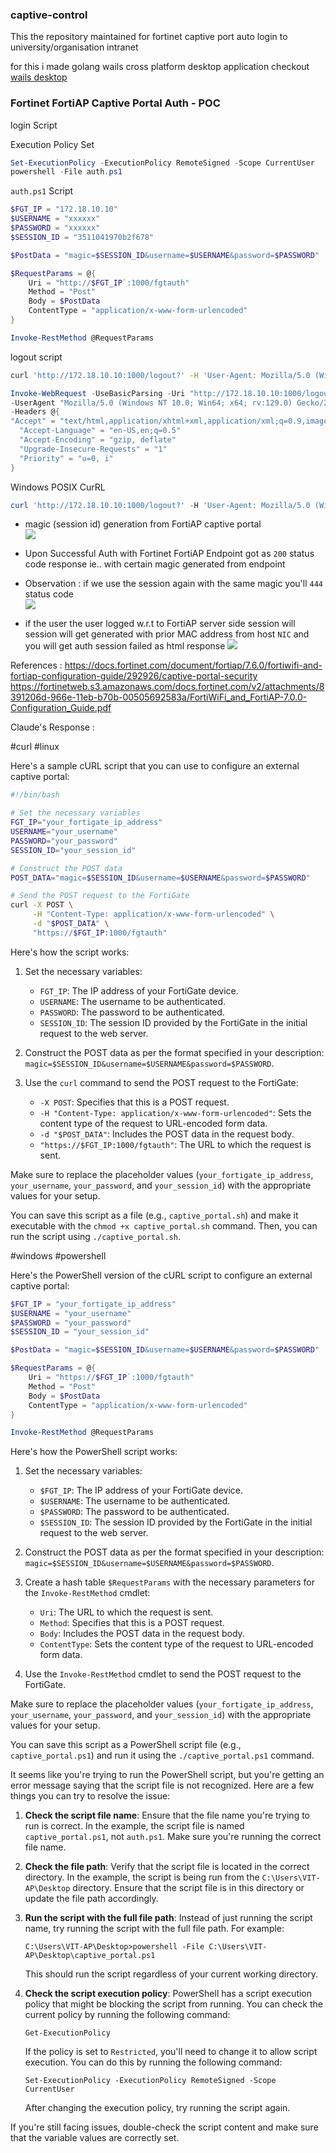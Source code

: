 ### captive-control
This the repository maintained for fortinet captive port auto login to university/organisation intranet 

for this i made golang wails cross platform desktop application checkout [wails desktop](captive-control/README.md)

### Fortinet FortiAP Captive Portal Auth - POC

login Script 

Execution Policy Set 
```powershell 
Set-ExecutionPolicy -ExecutionPolicy RemoteSigned -Scope CurrentUser
powershell -File auth.ps1
```
`auth.ps1` Script 

```powershell
$FGT_IP = "172.18.10.10"
$USERNAME = "xxxxxx"
$PASSWORD = "xxxxxx"
$SESSION_ID = "3511041970b2f678"

$PostData = "magic=$SESSION_ID&username=$USERNAME&password=$PASSWORD"

$RequestParams = @{
    Uri = "http://$FGT_IP`:1000/fgtauth"
    Method = "Post"
    Body = $PostData
    ContentType = "application/x-www-form-urlencoded"
}

Invoke-RestMethod @RequestParams
```

logout script 

```bash
curl 'http://172.18.10.10:1000/logout?' -H 'User-Agent: Mozilla/5.0 (Windows NT 10.0; Win64; x64; rv:129.0) Gecko/20100101 Firefox/129.0' -H 'Accept: text/html,application/xhtml+xml,application/xml;q=0.9,image/avif,image/webp,image/png,image/svg+xml,*/*;q=0.8' -H 'Accept-Language: en-US,en;q=0.5' -H 'Accept-Encoding: gzip, deflate' -H 'Connection: keep-alive' -H 'Upgrade-Insecure-Requests: 1' -H 'Priority: u=0, i'
```

```powershell
Invoke-WebRequest -UseBasicParsing -Uri "http://172.18.10.10:1000/logout?" `
-UserAgent "Mozilla/5.0 (Windows NT 10.0; Win64; x64; rv:129.0) Gecko/20100101 Firefox/129.0" `
-Headers @{
"Accept" = "text/html,application/xhtml+xml,application/xml;q=0.9,image/avif,image/webp,image/png,image/svg+xml,*/*;q=0.8"
  "Accept-Language" = "en-US,en;q=0.5"
  "Accept-Encoding" = "gzip, deflate"
  "Upgrade-Insecure-Requests" = "1"
  "Priority" = "u=0, i"
}
```

Windows POSIX CurRL
```powershell
curl 'http://172.18.10.10:1000/logout?' -H 'User-Agent: Mozilla/5.0 (Windows NT 10.0; Win64; x64; rv:129.0) Gecko/20100101 Firefox/129.0' -H 'Accept: text/html,application/xhtml+xml,application/xml;q=0.9,image/avif,image/webp,image/png,image/svg+xml,*/*;q=0.8' -H 'Accept-Language: en-US,en;q=0.5' -H 'Accept-Encoding: gzip, deflate' -H 'Connection: keep-alive' -H 'Upgrade-Insecure-Requests: 1' -H 'Priority: u=0, i'

```
- magic (session id) generation from FortiAP captive portal  
![](attachment/2fbc6a552014ad356df36fbdb13fdbfc.png)

- Upon Successful Auth with Fortinet FortiAP Endpoint got as `200` status code response ie.. with certain magic generated from endpoint
- Observation : if we use the session again with the same magic you'll `444` status code    
![](attachment/Pasted-image-20240821204218.png)
- if the user the user logged w.r.t to FortiAP server side session will session will get generated with prior MAC address from host `NIC` and you will get auth session failed as html response
![](attachment/18907e8911cdda8ee763d8298afd5966.png)




References :
https://docs.fortinet.com/document/fortiap/7.6.0/fortiwifi-and-fortiap-configuration-guide/292926/captive-portal-security
https://fortinetweb.s3.amazonaws.com/docs.fortinet.com/v2/attachments/8391206d-966e-11eb-b70b-00505692583a/FortiWiFi_and_FortiAP-7.0.0-Configuration_Guide.pdf

Claude's Response :

#curl #linux

Here's a sample cURL script that you can use to configure an external captive portal:

```bash
#!/bin/bash

# Set the necessary variables
FGT_IP="your_fortigate_ip_address"
USERNAME="your_username"
PASSWORD="your_password"
SESSION_ID="your_session_id"

# Construct the POST data
POST_DATA="magic=$SESSION_ID&username=$USERNAME&password=$PASSWORD"

# Send the POST request to the FortiGate
curl -X POST \
     -H "Content-Type: application/x-www-form-urlencoded" \
     -d "$POST_DATA" \
     "https://$FGT_IP:1000/fgtauth"
```

Here's how the script works:

1. Set the necessary variables:
   - `FGT_IP`: The IP address of your FortiGate device.
   - `USERNAME`: The username to be authenticated.
   - `PASSWORD`: The password to be authenticated.
   - `SESSION_ID`: The session ID provided by the FortiGate in the initial request to the web server.

2. Construct the POST data as per the format specified in your description: `magic=$SESSION_ID&username=$USERNAME&password=$PASSWORD`.

3. Use the `curl` command to send the POST request to the FortiGate:
   - `-X POST`: Specifies that this is a POST request.
   - `-H "Content-Type: application/x-www-form-urlencoded"`: Sets the content type of the request to URL-encoded form data.
   - `-d "$POST_DATA"`: Includes the POST data in the request body.
   - `"https://$FGT_IP:1000/fgtauth"`: The URL to which the request is sent.

Make sure to replace the placeholder values (`your_fortigate_ip_address`, `your_username`, `your_password`, and `your_session_id`) with the appropriate values for your setup.

You can save this script as a file (e.g., `captive_portal.sh`) and make it executable with the `chmod +x captive_portal.sh` command. Then, you can run the script using `./captive_portal.sh`.

#windows #powershell 

Here's the PowerShell version of the cURL script to configure an external captive portal:

```powershell
$FGT_IP = "your_fortigate_ip_address"
$USERNAME = "your_username"
$PASSWORD = "your_password"
$SESSION_ID = "your_session_id"

$PostData = "magic=$SESSION_ID&username=$USERNAME&password=$PASSWORD"

$RequestParams = @{
    Uri = "https://$FGT_IP`:1000/fgtauth"
    Method = "Post"
    Body = $PostData
    ContentType = "application/x-www-form-urlencoded"
}

Invoke-RestMethod @RequestParams
```

Here's how the PowerShell script works:

1. Set the necessary variables:
   - `$FGT_IP`: The IP address of your FortiGate device.
   - `$USERNAME`: The username to be authenticated.
   - `$PASSWORD`: The password to be authenticated.
   - `$SESSION_ID`: The session ID provided by the FortiGate in the initial request to the web server.

2. Construct the POST data as per the format specified in your description: `magic=$SESSION_ID&username=$USERNAME&password=$PASSWORD`.

3. Create a hash table `$RequestParams` with the necessary parameters for the `Invoke-RestMethod` cmdlet:
   - `Uri`: The URL to which the request is sent.
   - `Method`: Specifies that this is a POST request.
   - `Body`: Includes the POST data in the request body.
   - `ContentType`: Sets the content type of the request to URL-encoded form data.

4. Use the `Invoke-RestMethod` cmdlet to send the POST request to the FortiGate.

Make sure to replace the placeholder values (`your_fortigate_ip_address`, `your_username`, `your_password`, and `your_session_id`) with the appropriate values for your setup.


You can save this script as a PowerShell script file (e.g., `captive_portal.ps1`) and run it using the `./captive_portal.ps1` command.

It seems like you're trying to run the PowerShell script, but you're getting an error message saying that the script file is not recognized. Here are a few things you can try to resolve the issue:

1. **Check the script file name**: Ensure that the file name you're trying to run is correct. In the example, the script file is named `captive_portal.ps1`, not `auth.ps1`. Make sure you're running the correct file name.

2. **Check the file path**: Verify that the script file is located in the correct directory. In the example, the script is being run from the `C:\Users\VIT-AP\Desktop` directory. Ensure that the script file is in this directory or update the file path accordingly.

3. **Run the script with the full file path**: Instead of just running the script name, try running the script with the full file path. For example:

   ```
   C:\Users\VIT-AP\Desktop>powershell -File C:\Users\VIT-AP\Desktop\captive_portal.ps1
   ```

   This should run the script regardless of your current working directory.

4. **Check the script execution policy**: PowerShell has a script execution policy that might be blocking the script from running. You can check the current policy by running the following command:

   ```
   Get-ExecutionPolicy
   ```

   If the policy is set to `Restricted`, you'll need to change it to allow script execution. You can do this by running the following command:

   ```
   Set-ExecutionPolicy -ExecutionPolicy RemoteSigned -Scope CurrentUser
   ```

   After changing the execution policy, try running the script again.

If you're still facing issues, double-check the script content and make sure that the variable values are correctly set.
